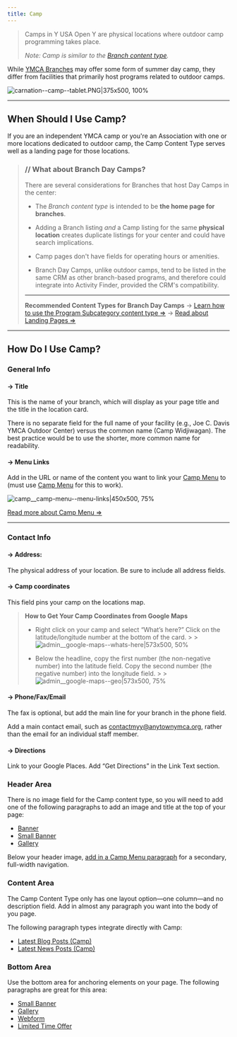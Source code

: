 ```yaml
---
title: Camp
---
```


> Camps in Y USA Open Y are physical locations where outdoor camp programming takes place.
>
> *Note: Camp is similar to the [Branch content type](https://community.openymca.org/t/branch-content-types-open-y-user-docs/685).*

While [YMCA Branches](https://community.openymca.org/t/branch-content-types-open-y-user-docs/685) may offer some form of summer day camp, they differ from facilities that primarily host programs related to outdoor camps.

![carnation--camp--tablet.PNG|375x500, 100%](upload://6BYympxpxhtqF8I7QdaDdbr9s3X.jpeg)


---
## When Should I Use Camp?
If you are an independent YMCA camp or you're an Association with one or more locations dedicated to outdoor camp, the Camp Content Type serves well as a landing page for those locations.

> ### // What about Branch Day Camps?
> There are several considerations for Branches that host Day Camps in the center:
> * The *Branch content type* is intended to be **the home page for branches**.
>
> * Adding a Branch listing *and* a Camp listing for the same **physical location** creates duplicate listings for your center and could have search implications.
>
> * Camp pages don't have fields for operating hours or amenities.
>
> * Branch Day Camps, unlike outdoor camps, tend to be listed in the same CRM as other branch-based programs, and therefore could integrate into Activity Finder, provided the CRM's compatibility.
>
> ---
> **Recommended Content Types for Branch Day Camps**
> -> [Learn how to use the Program Subcategory content type ⇒](https://community.openymca.org/t/program-subcategory-content-types-open-y-user-docs/692)
> -> [Read about Landing Pages ⇒](https://community.openymca.org/t/landing-page-content-types-open-y-user-docs/667)
>
---
## How Do I Use Camp?
### General Info
#### -> Title
This is the name of your branch, which will display as your page title and the title in the location card.

There is no separate field for the full name of your facility (e.g., Joe C. Davis YMCA Outdoor Center) versus the common name (Camp Widjiwagan). The best practice would be to use the shorter, more common name for readability.
#### -> Menu Links
Add in the URL or name of the content you want to link your [Camp Menu](https://community.openymca.org/t/camp-menu-paragraphs-open-y-user-docs/706) to (must use [Camp Menu](https://community.openymca.org/t/camp-menu-paragraphs-open-y-user-docs/706) for this to work).

![camp__camp-menu--menu-links|450x500, 75%](upload://5mbjiHKdjq05hhVSvVIpFPVYbxu.png)

[Read more about Camp Menu ⇒](https://community.openymca.org/t/camp-menu-paragraphs-open-y-user-docs/706)

---

### Contact Info

#### -> Address:
The physical address of your location. Be sure to include all address fields.

#### ->  Camp coordinates
This field pins your camp on the locations map.

> **How to Get Your Camp Coordinates from Google Maps**
> * Right click on your camp and select “What’s here?” Click on the latitude/longitude number at the bottom of the card.
    >
    >    ![admin__google-maps--whats-here|573x500, 50%](upload://4KumwfEfMol8v7BE7kFXceiBGOH.png)
>
> * Below the headline, copy the first number (the non-negative number) into the latitude field. Copy the second number (the negative number) into the longitude field.
    >
    >   ![admin__google-maps--geo|573x500, 75%](upload://hqLgdeW9w9ZEsDIxMm36NNZPjq8.png)

#### -> Phone/Fax/Email
The fax is optional, but add the main line for your branch in the phone field.

Add a main contact email, such as contactmyy@anytownymca.org, rather than the email for an individual staff member.

#### -> Directions
Link to your Google Places. Add “Get Directions” in the Link Text section.

### Header Area
There is no image field for the Camp content type, so you will need to add one of the following paragraphs to add an image and title at the top of your page:

* [Banner](https://community.openymca.org/t/banner-open-y-paragraphs-user-documentation/665)
* [Small Banner](https://community.openymca.org/t/small-banner-paragraphs-open-y-user-docs/725)
* [Gallery](https://community.openymca.org/t/gallery-paragraphs-open-y-user-docs/715)

Below your header image, [add in a Camp Menu paragraph](https://community.openymca.org/t/camp-menu-paragraphs-open-y-user-docs/706) for a secondary, full-width navigation.

### Content Area

The Camp Content Type only has one layout option—one column—and no description field. Add in almost any paragraph you want into the body of you page.

The following paragraph types integrate directly with Camp:

* [Latest Blog Posts (Camp)](https://community.openymca.org/t/latest-blog-posts-including-camp-branch-paragraphs-open-y-user-docs/717)
* [Latest News Posts (Camp)](https://community.openymca.org/t/latest-news-branch-including-camp-branch-paragraphs-open-y-user-docs/718)

### Bottom Area
Use the bottom area for anchoring elements on your page. The following paragraphs are great for this area:

* [Small Banner](https://community.openymca.org/t/small-banner-paragraphs-open-y-user-docs/725)
* [Gallery](https://community.openymca.org/t/gallery-paragraphs-open-y-user-docs/715)
* [Webform](https://community.openymca.org/t/webform-paragraph-open-y-user-docs/729)
* [Limited Time Offer](https://community.openymca.org/t/limited-time-offer-paragraphs-open-y-user-docs/719)